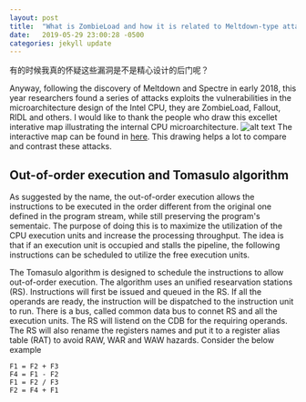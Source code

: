 ```yaml
---
layout: post
title:  "What is ZombieLoad and how it is related to Meltdown-type attacks"
date:   2019-05-29 23:00:28 -0500
categories: jekyll update
---
```

有的时候我真的怀疑这些漏洞是不是精心设计的后门呢？

Anyway, following the discovery of Meltdown and Spectre in early 2018, this year researchers found a series of attacks exploits the vulnerabilities in the microarchitecture design of the Intel CPU, they are ZombieLoad, Fallout, RIDL and others. I would like to thank the people who draw this excellet interative map illustrating the internal CPU microarchitecture. ![alt text](https://mdsattacks.com/images/skylake-color.svg "Microarchitecure") The interactive map can be found in [here](https://mdsattacks.com/diagram.html). This drawing helps a lot to compare and contrast these attacks.

## Out-of-order execution and Tomasulo algorithm

As suggested by the name, the out-of-order execution allows the instructions to be executed in the order different from the original one defined in the program stream, while still preserving the program's sementaic. The purpose of doing this is to maximize the utilization of the CPU execution units and increase the processing throughput. The idea is that if an execution unit is occupied and stalls the pipeline, the following instructions can be scheduled to utilize the free execution units. 

The Tomasulo algorithm is designed to schedule the instructions to allow out-of-order execution. The algorithm uses an unified researvation stations (RS). Instructions will first be issued and queued in the RS. If all the operands are ready, the instruction will be dispatched to the instruction unit to run. There is a bus, called common data bus to connet RS and all the execution units. The RS will listend on the CDB for the requiring operands. The RS will also rename the registers names and put it to a register alias table (RAT) to avoid RAW, WAR and WAW hazards. Consider the below example

```
F1 = F2 + F3
F4 = F1 - F2
F1 = F2 / F3
F2 = F4 + F1
```
